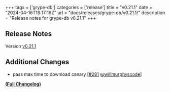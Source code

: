 +++
tags = ['grype-db']
categories = ['release']
title = "v0.21.1"
date = "2024-04-16T18:17:19Z"
url = "docs/releases/grype-db/v0.21.1/"
description = "Release notes for grype-db v0.21.1"
+++

## Release Notes

Version [v0.21.1](https://github.com/anchore/grype-db/releases/tag/v0.21.1)

## Additional Changes

- pass max time to download canary [[#281](https://github.com/anchore/grype-db/pull/281) [@willmurphyscode](https://github.com/willmurphyscode)]

**[(Full Changelog)](https://github.com/anchore/grype-db/compare/v0.21.0...v0.21.1)**
